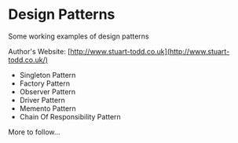 # Design Patterns
Some working examples of design patterns

Author's Website: [http://www.stuart-todd.co.uk](http://www.stuart-todd.co.uk/)

- Singleton Pattern
- Factory Pattern
- Observer Pattern
- Driver Pattern
- Memento Pattern
- Chain Of Responsibility Pattern

More to follow...
